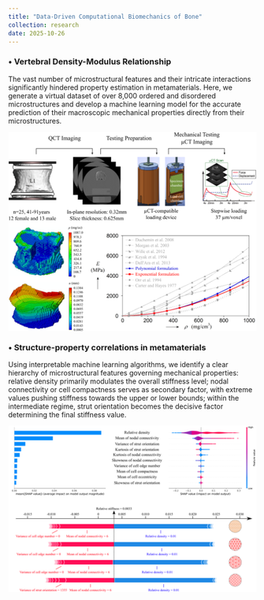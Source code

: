 ```yaml
---
title: "Data-Driven Computational Biomechanics of Bone"
collection: research
date: 2025-10-26
---
```


### •  Vertebral Density-Modulus Relationship

The vast number of microstructural features and their intricate interactions significantly hindered property estimation in metamaterials. Here, we generate a virtual dataset of over 8,000 ordered and disordered microstructures and develop a machine learning model for the accurate prediction of their macroscopic mechanical properties directly from their microstructures.

<img src='../images/Research_Bone_1.png' style='display:block; margin: 10px auto; width:900px;'>

### •  Structure-property correlations in metamaterials

Using interpretable machine learning algorithms, we identify a clear hierarchy of microstructural features governing mechanical properties: relative density primarily modulates the overall stiffness level; nodal connectivity or cell compactness serves as secondary factor, with extreme values pushing stiffness towards the upper or lower bounds; within the intermediate regime, strut orientation becomes the decisive factor determining the final stiffness value.

<img src='../images/Research_Data_Correlation.png' style='display:block; margin: 10px auto; width:900px;'>
